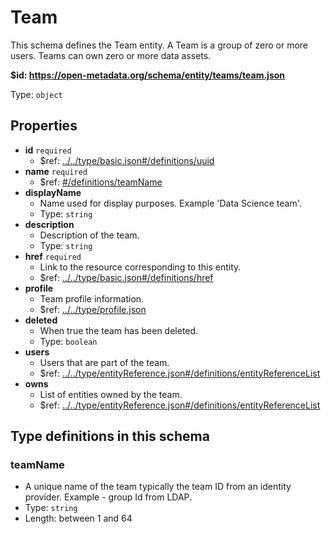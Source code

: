 # Team

This schema defines the Team entity. A Team is a group of zero or more users. Teams can own zero or more data assets.

<b id="https/open-metadata.org/schema/entity/teams/team.json">&#36;id: https://open-metadata.org/schema/entity/teams/team.json</b>

Type: `object`

## Properties
 - **id** `required`
	 - &#36;ref: [../../type/basic.json#/definitions/uuid](../types/basic.md#uuid)
 - **name** `required`
	 - &#36;ref: [#/definitions/teamName](#teamname)
 - **displayName**
	 - Name used for display purposes. Example 'Data Science team'.
	 - Type: `string`
 - **description**
	 - Description of the team.
	 - Type: `string`
 - **href** `required`
	 - Link to the resource corresponding to this entity.
	 - &#36;ref: [../../type/basic.json#/definitions/href](../types/basic.md#href)
 - **profile**
	 - Team profile information.
	 - &#36;ref: [../../type/profile.json](../types/profile.md)
 - **deleted**
	 - When true the team has been deleted.
	 - Type: `boolean`
 - **users**
	 - Users that are part of the team.
	 - &#36;ref: [../../type/entityReference.json#/definitions/entityReferenceList](../types/entityreference.md#entityreferencelist)
 - **owns**
	 - List of entities owned by the team.
	 - &#36;ref: [../../type/entityReference.json#/definitions/entityReferenceList](../types/entityreference.md#entityreferencelist)


## Type definitions in this schema
### teamName

 - A unique name of the team typically the team ID from an identity provider. Example - group Id from LDAP.
 - Type: `string`
 - Length: between 1 and 64


